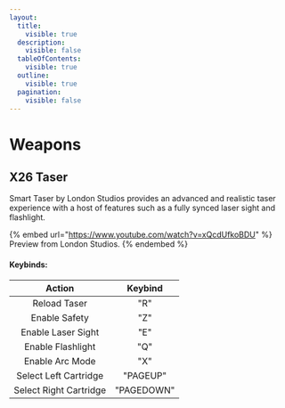```yaml
---
layout:
  title:
    visible: true
  description:
    visible: false
  tableOfContents:
    visible: true
  outline:
    visible: true
  pagination:
    visible: false
---
```


# Weapons

## X26 Taser

Smart Taser by London Studios provides an advanced and realistic taser experience with a host of features such as a fully synced laser sight and flashlight.

{% embed url="https://www.youtube.com/watch?v=xQcdUfkoBDU" %}
Preview from London Studios.
{% endembed %}

#### **Keybinds:**

|         Action         |   Keybind  |
| :--------------------: | :--------: |
|      Reload Taser      |     "R"    |
|      Enable Safety     |     "Z"    |
|   Enable Laser Sight   |     "E"    |
|    Enable Flashlight   |     "Q"    |
|     Enable Arc Mode    |     "X"    |
|  Select Left Cartridge |  "PAGEUP"  |
| Select Right Cartridge | "PAGEDOWN" |
